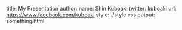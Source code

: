title: My Presentation
author:
    name: Shin Kuboaki
    twitter: kuboaki
    url: https://www.facebook.com/kuboaki
    style: ./style.css
output: something.html
